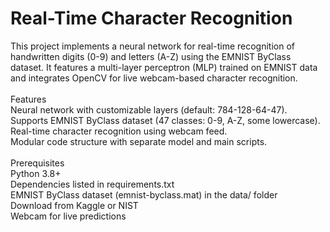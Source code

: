 # Real-Time Character Recognition

This project implements a neural network for real-time recognition of handwritten digits (0-9) and letters (A-Z) using the EMNIST ByClass dataset. It features a multi-layer perceptron (MLP) trained on EMNIST data and integrates OpenCV for live webcam-based character recognition.
<br><br>
Features<br>
Neural network with customizable layers (default: 784-128-64-47).<br>
Supports EMNIST ByClass dataset (47 classes: 0-9, A-Z, some lowercase).<br>
Real-time character recognition using webcam feed.<br>
Modular code structure with separate model and main scripts.<br><br>
Prerequisites<br>
Python 3.8+<br>
Dependencies listed in requirements.txt<br>
EMNIST ByClass dataset (emnist-byclass.mat) in the data/ folder<br>
Download from Kaggle or NIST<br>
Webcam for live predictions
